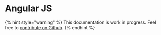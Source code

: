 # Angular JS

{% hint style="warning" %}
This documentation is work in progress. Feel free to [contribute on Github](https://github.com/surjithctly/web3forms-docs).
{% endhint %}

